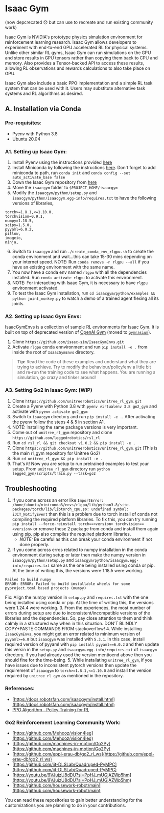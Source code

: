 # Isaac Gym
(now depcrecated 😞 but can use to recreate and run existing community work)

Isaac Gym is NVIDIA's prototype physics simulation environment for reinforcement learning research. Isaac Gym allows developers to experiment with end-to-end GPU accelerated RL for physical systems. Unlike other similar RL gyms, Isaac Gym can run simulations on the GPU and store results in GPU tensors rather than copying them back to CPU and memory. Also provides a Tensor-backed API to access these results, allowing RL observations and rewards calculations to also take place on GPU.

Isaac Gym also include a basic PPO implementation and a simple RL task system that can be used with it. Users may substitute alternative task systems and RL algorithms as desired.


## A. Installation via Conda

### Pre-requisites:
- Pyenv with Python 3.8
- Ubuntu 20.04


### A1. Setting up Isaac Gym:
1. Install Pyenv using the instructions provided [here](https://www.dedicatedcore.com/blog/install-pyenv-ubuntu/)
2. Install Miniconda by following the instructions [here](https://docs.anaconda.com/miniconda/). Don't forget to add miniconda to path, run `conda init` and `conda config --set auto_activate_base false`
3. Down the Isaac Gym repository from [here](https://developer.nvidia.com/isaac-gym)
4. Move the `isaacgym` folder to `$PROJECT_HOME/isaacgym`
5. Modify the `isaacgym/python/setup.py` and `isaacgym/python/isaacgym.egg-info/requires.txt` to have the following versions of libraries,
```
torch>=1.8.1,<=1.10.0,
torchvision=0.9.1,
numpy=1.18.5,
scipy=1.5.0,
pyyaml=6.0.2,
pillow,
imageio,
ninja,
```
6. Switch to `isaacgym` and run `./create_conda_env_rlgpu.sh` to create the conda environment and wait...this can take 15-30 mins depending on your internet speed.
    NOTE: Run `conda remove -n rlgpu --all` if you have an existing environment with the same name.
7. You now have a conda env named `rlgpu` with all the dependencies installed. Run `conda activate rlgpu` to activate this environment.
8. NOTE: For interacting with Isaac Gym, it is necessary to have `rlgpu` environment activated.
8. To test the Isaac Gym installation, run `cd isaacgym/python/examples && python joint_monkey.py` to watch a demo of a trained agent flexing all its joints.

### A2. Setting up Isaac Gym Envs:
IsaacGymEnvs is a collection of sample RL environments for Isaac Gym. It is built on top of deprecated version of [OpenAI Gym](https://www.gymlibrary.dev/content/basic_usage/) (moved to [`gymnasium`](https://gymnasium.farama.org/index.html)).

1. Clone `https://github.com/isaac-sim/IsaacGymEnvs.git`
2. Activate `rlgpu` conda ennvironment and run `pip install -e .` from inside the root of `IsaacGymEnvs` directory.

> **Tip:** Read the code of these examples and understand what they are trying to achieve. Try to modify the behaviour/policy/env a little bit and re-run the training code to see what happens. You are running a simulation, go crazy and tinker around!


### A3. Setting Go2 in Isaac Gym: (WIP)

1. Clone `https://github.com/unitreerobotics/unitree_rl_gym.git`
2. Create a Pyenv with Python 3.8 with `pyenv virtualenv 3.8 go2_gym` and activate with `pyenv activate go2_gym`
3. Switch to `isaacgym` directory and run `pip install -e .`. After activating the pyenv follow the steps 4 & 5 in section A1.
4. NOTE: Installing the same package versions is very important.
5. Come out of `unitree_rl_gym` repository and clone `https://github.com/leggedrobotics/rsl_rl`
6. Run `cd rsl_rl && git checkout v1.0.2 && pip install -e .`
7. Clone `https://github.com/unitreerobotics/unitree_rl_gym.git` (This is the main rl_gym repository for Unitree Go2)
8. Run `cd unitree_rl_gym && pip install -e .`
9. That's it! Now you are setup to run pretrained examples to test your setup. From `unitree_rl_gym` directory run `python legged_gym/scripts/train.py --task=go2`


## Troubleshooting
1. If you come across an error like `ImportError: /home/ubuntu/miniconda3/envs/rlgpu/lib/python3.8/site-packages/torch/lib/libtorch_cpu.so: undefined symbol: iJIT_NotifyEvent` then this is a problem due to torch install of conda not compiling the required platform libraries. To fix this, you can try running `pip install --force-reinstall torch==<version> torchvision==<version>` or remove these 2 package from conda and install them again using pip. pip also compiles the required platform libraries.
    - *NOTE:* Be careful as this can break your conda environment if not done properly.
2. If you come across erros related to numpy installation in the conda environment during setup or later then make the numpy version in `isaacgym/python/setup.py` and `isaacgym/python/isaacgym.egg-info/requires.txt` same as the one being installed using conda or pip. At the time of writing this, the versions were 1.18.5 were working.
```
Failed to build numpy
ERROR: ERROR: Failed to build installable wheels for some pyproject.toml based projects (numpy)
```
Fix: Align the numpy version in `setup.py` and `requires.txt` with the one being installed using conda or pip. At the time of writing this, the versions were 1.24.4 were working.
3. From the experiences, the most number of errors during setup are due to inconsistent/incompatible versions of the libraries and the dependencies. So, pay close attention to them and think calmly in a structured way when in this situation. DON'T BLINDLY COPY+PASTE COMMANDS FROM stackoverflow!
4. While installing `IsaacGymEnvs`, you might get an error related to minimum version of `pyyaml>=6.0` but `isaacgym` was installed with `5.3.1`. In this case, install required version of pyyaml with `pip install pyyaml==6.0.2` and then update this versin in the `setup.py` and `isaacgym.egg-info/requires.txt` of `isaacgym` directory. If you had already used the version mentioend above then you should fine for the time-being.
5. While installating `unitree_rl_gym`, if you have issues due to inconsistent pytorch versions then update the requirement of `isaacgym` to `torch>=1.8.1,<=1.10.0` and install the version required by `unitree_rl_gym` as mentioned in the repository.


### References:
- [https://docs.robotsfan.com/isaacgym/install.html](https://docs.robotsfan.com/isaacgym/install.html)
- [PPO Algorithm - Policy Training for RL](https://medium.com/@danushidk507/ppo-algorithm-3b33195de14a)


### Go2 Reinforcement Learning Community Work:
- [https://github.com/Mehooz/vision4leg](https://github.com/Mehooz/vision4leg)
- [https://github.com/machines-in-motion/Go2Py](https://github.com/machines-in-motion/Go2Py)
- [https://github.com/eppl-erau-db/go2_rl_ws](https://github.com/eppl-erau-db/go2_rl_ws)
- [https://github.com/iit-DLSLab/Quadruped-PyMPC](https://github.com/iit-DLSLab/Quadruped-PyMPC)
- [https://youtu.be/9VJujzU8dDU?si=PpHJ_mUGjAZWp5hm](https://youtu.be/9VJujzU8dDU?si=PpHJ_mUGjAZWp5hm)
- [https://github.com/housework-robot/main](https://github.com/housework-robot/main)

You can read these repositories to gain better understanding for the customizations you are planning to do in your contributions.
